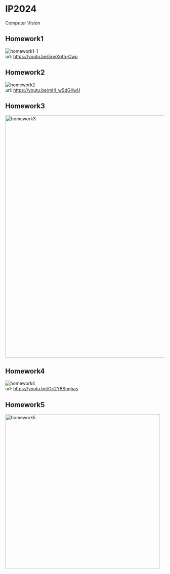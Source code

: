 # IP2024
Computer Vision
## Homework1
![homework1-1](https://github.com/user-attachments/assets/332b0470-888d-4fb4-989e-e21b3c890067)
<br/>url: https://youtu.be/5rwXpfh-Cwo
## Homework2
![homework2](https://github.com/user-attachments/assets/c5472b03-9ebb-4039-8a0b-87ed3045513c)
<br/>url: https://youtu.be/mI4_wSdGKwU
## Homework3
<img width="764" alt="homework3" src="https://github.com/user-attachments/assets/402af22b-884c-45d1-a59c-04b900788135">

## Homework4
![homework4](https://github.com/user-attachments/assets/409660ae-5ee1-4997-b8f3-6f584564fa7a)
<br/>url: https://youtu.be/Gc2Y8Snqhas

## Homework5
<img width="488" alt="homework5" src="https://github.com/user-attachments/assets/f775872c-10b1-459c-bda8-4a0a25455ea3">
